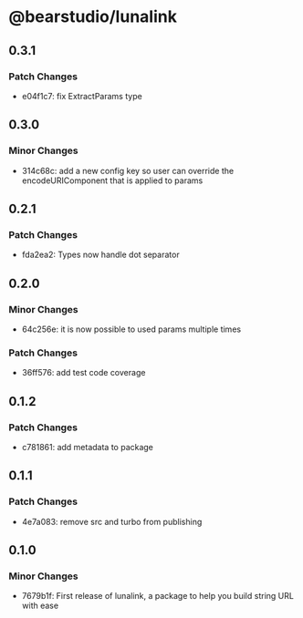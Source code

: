 # @bearstudio/lunalink

## 0.3.1

### Patch Changes

- e04f1c7: fix ExtractParams type

## 0.3.0

### Minor Changes

- 314c68c: add a new config key so user can override the encodeURIComponent that is applied to params

## 0.2.1

### Patch Changes

- fda2ea2: Types now handle dot separator

## 0.2.0

### Minor Changes

- 64c256e: it is now possible to used params multiple times

### Patch Changes

- 36ff576: add test code coverage

## 0.1.2

### Patch Changes

- c781861: add metadata to package

## 0.1.1

### Patch Changes

- 4e7a083: remove src and turbo from publishing

## 0.1.0

### Minor Changes

- 7679b1f: First release of lunalink, a package to help you build string URL with ease

